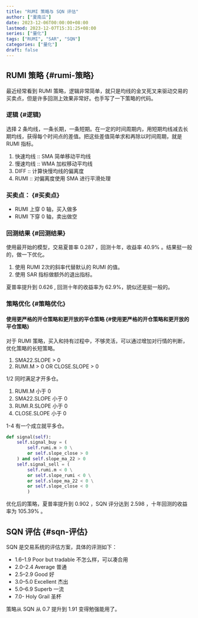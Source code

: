```yaml
---
title: "RUMI 策略与 SQN 评估"
author: ["夏南瓜"]
date: 2023-12-06T00:00:00+08:00
lastmod: 2023-12-07T15:31:25+08:00
series: ["量化"]
tags: ["RUMI", "SAR", "SQN"]
categories: ["量化"]
draft: false
---
```


## RUMI 策略 {#rumi-策略}

最近经常看到 RUMI 策略，逻辑非常简单，就只是均线的金叉死叉来驱动交易的买卖点，但是许多回测上效果非常好。也手写了一下策略的代码。


### 逻辑 {#逻辑}

选择 2 条均线，一条长期，一条短期。在一定的时间周期内，用短期均线减去长期均线，获得每个时间点的差值。把这些差值简单求和再除以时间周期，就是 RUMI 指标。

1.  快速均线 :: SMA 简单移动平均线
2.  慢速均线 :: WMA 加权移动平均线
3.  DIFF :: 计算快慢均线的偏离度
4.  RUMI :: 对偏离度使用 SMA 进行平滑处理


### 买卖点： {#买卖点}

-   RUMI 上穿 0 轴，买入做多
-   RUMI 下穿 0 轴，卖出做空


### 回测结果 {#回测结果}

使用最开始的模型，交易夏普率 0.287 ，回测十年，收益率 40.9% 。结果挺一般的，做一下优化。

1.  使用 RUMI 2次的斜率代替默认的 RUMI 的值。
2.  使用 SAR 指标做额外的退出指标。

夏普率提升到 0.626 , 回测十年的收益率为 62.9%，貌似还是挺一般的。


### 策略优化 {#策略优化}


#### 使用更严格的开仓策略和更开放的平仓策略 {#使用更严格的开仓策略和更开放的平仓策略}

对于 RUMI 策略，买入和持有过程中，不够灵活，可以通过增加对行情的判断，优化策略的长短策略。

1.  SMA22.SLOPE &gt; 0
2.  RUMI.M &gt; 0 OR CLOSE.SLOPE &gt; 0

1/2 同时满足才开多仓。

1.  RUMI.M 小于 0
2.  SMA22.SLOPE 小于 0
3.  RUMI.R.SLOPE 小于 0
4.  CLOSE.SLOPE 小于 0

1-4 有一个成立就平多仓。

```python
def signal(self):
    self.signal_buy = (
        self.rumi.m > 0 \
        or self.slope_close > 0
    ) and self.slope_ma_22 > 0
    self.signal_sell = (
        self.rumi.m < 0 \
        or self.slope_rumi < 0 \
        or self.slope_ma_22 < 0 \
        or self.slope_close < 0
        )
```

优化后的策略，夏普率提升到 0.902 ，SQN 评分达到 2.598 ，十年回测的收益率为 105.39% 。


## SQN 评估 {#sqn-评估}

SQN 是交易系统的评估方案，具体的评测如下：

-   1.6–1.9 Poor but tradable 不怎么样，可以凑合用
-   2.0–2.4 Average 普通
-   2.5–2.9 Good 好
-   3.0–5.0 Excellent 杰出
-   5.0–6.9 Superb 一流
-   7.0- Holy Grail 圣杯

策略从 SQN 从 0.7 提升到 1.91 变得勉强能用了。
